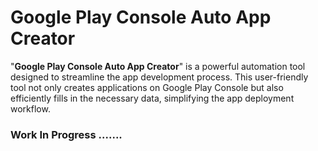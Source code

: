 # Google Play Console Auto App Creator

"**Google Play Console Auto App Creator**" is a powerful automation tool designed to streamline the app development process.
This user-friendly tool not only creates applications on Google Play Console but also efficiently fills in the necessary data, simplifying the app deployment workflow.

### Work In Progress .......
